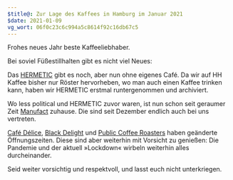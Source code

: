 ```yaml
---
$title@: Zur Lage des Kaffees in Hamburg im Januar 2021
$date: 2021-01-09
vg_wort: 06f0c23c6c994a5c8614f92c16db67c5
---
```


Frohes neues Jahr beste Kaffeeliebhaber.

Bei soviel Füßestillhalten gibt es nicht viel Neues:

Das [HERMETIC]([url('/content/cafes/hermetic.md')]) gibt es noch, aber nun ohne eigenes Café. Da wir auf HH Kaffee bisher nur Röster hervorheben, wo man auch einen Kaffee trinken kann, haben wir HERMETIC erstmal runtergenommen und archiviert.

Wo less political und HERMETIC zuvor waren, ist nun schon seit geraumer Zeit [Manufact]([url('/content/cafes/manufact.md')]) zuhause. Die sind seit Dezember endlich auch bei uns vertreten.

[Café Délice]([url('/content/cafes/cafe-delice.md')]), [Black Delight]([url('/content/cafes/black-delight.md')]) und [Public Coffee Roasters]([url('/content/cafes/public.md')]) haben geänderte Öffnungszeiten. Diese sind aber weiterhin mit Vorsicht zu genießen: Die Pandemie und der aktuell »Lockdown« wirbeln weiterhin alles durcheinander.

Seid weiter vorsichtig und respektvoll, und lasst euch nicht unterkriegen.